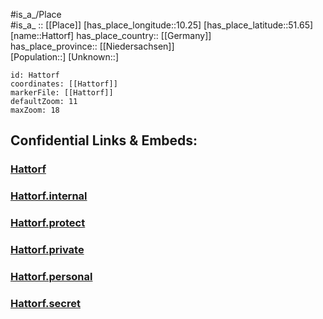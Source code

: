 ﻿---
location: [51.65,10.25] 
mapzoom: [7,12] 
mapmarker: city 
type: City
tags:
- geo/City


SpocWebEntityId: 30802
isDeleted: false
confidential: public

---
#is_a_/Place  
#is_a_ :: [[Place]] 
[has_place_longitude::10.25] 
[has_place_latitude::51.65] 
[name::Hattorf] 
has_place_country:: [[Germany]]  
has_place_province:: [[Niedersachsen]]  
[Population::] 
[Unknown::] 


```leaflet
id: Hattorf
coordinates: [[Hattorf]] 
markerFile: [[Hattorf]] 
defaultZoom: 11 
maxZoom: 18
```


## Confidential Links & Embeds: 

### [Hattorf](/_public/Earth/Continent/Europe/Europe~Central/Germany/Germany~West/Niedersachsen/counties~Niedersachsen/Osterode~Harz/cities~Osterode~Harz/Hattorf~Harz/boroughs~Hattorf~Harz/Hattorf.md) 

### [Hattorf.internal](/_internal/Earth/Continent/Europe/Europe~Central/Germany/Germany~West/Niedersachsen/counties~Niedersachsen/Osterode~Harz/cities~Osterode~Harz/Hattorf~Harz/boroughs~Hattorf~Harz/Hattorf.internal.md) 

### [Hattorf.protect](/_protect/Earth/Continent/Europe/Europe~Central/Germany/Germany~West/Niedersachsen/counties~Niedersachsen/Osterode~Harz/cities~Osterode~Harz/Hattorf~Harz/boroughs~Hattorf~Harz/Hattorf.protect.md) 

### [Hattorf.private](/_private/Earth/Continent/Europe/Europe~Central/Germany/Germany~West/Niedersachsen/counties~Niedersachsen/Osterode~Harz/cities~Osterode~Harz/Hattorf~Harz/boroughs~Hattorf~Harz/Hattorf.private.md) 

### [Hattorf.personal](/_personal/Earth/Continent/Europe/Europe~Central/Germany/Germany~West/Niedersachsen/counties~Niedersachsen/Osterode~Harz/cities~Osterode~Harz/Hattorf~Harz/boroughs~Hattorf~Harz/Hattorf.personal.md) 

### [Hattorf.secret](/_secret/Earth/Continent/Europe/Europe~Central/Germany/Germany~West/Niedersachsen/counties~Niedersachsen/Osterode~Harz/cities~Osterode~Harz/Hattorf~Harz/boroughs~Hattorf~Harz/Hattorf.secret.md) 

